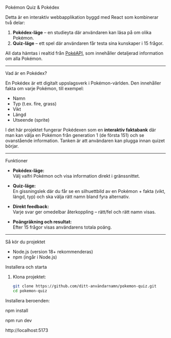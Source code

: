 Pokémon Quiz & Pokédex



Detta är en interaktiv webbapplikation byggd med React som kombinerar två delar:

1. **Pokédex-läge** – en studieyta där användaren kan läsa på om olika Pokémon.
2. **Quiz-läge** – ett spel där användaren får testa sina kunskaper i 15 frågor.

All data hämtas i realtid från [PokéAPI](https://pokeapi.co/), som innehåller detaljerad information om alla Pokémon.

---

Vad är en Pokédex?

En Pokédex är ett digitalt uppslagsverk i Pokémon-världen. Den innehåller fakta om varje Pokémon, till exempel:

- Namn
- Typ (t.ex. fire, grass)
- Vikt
- Längd
- Utseende (sprite)

I det här projektet fungerar Pokédexen som en **interaktiv faktabank** där man kan välja en Pokémon från generation 1 (de första 151) och se ovanstående information. Tanken är att användaren kan plugga innan quizet börjar.

---

Funktioner

- **Pokédex-läge:**  
  Välj valfri Pokémon och visa information direkt i gränssnittet.
  
- **Quiz-läge:**  
  En gissningslek där du får se en silhuettbild av en Pokémon + fakta (vikt, längd, typ) och ska välja rätt namn bland fyra alternativ.

- **Direkt feedback:**  
  Varje svar ger omedelbar återkoppling – rätt/fel och rätt namn visas.

- **Poängräkning och resultat:**  
  Efter 15 frågor visas användarens totala poäng.

---

Så kör du projektet


- Node.js (version 18+ rekommenderas)
- npm (ingår i Node.js)

Installera och starta

1. Klona projektet:
   ```bash
   git clone https://github.com/ditt-användarnamn/pokemon-quiz.git
   cd pokemon-quiz
Installera beroenden:


npm install

npm run dev

http://localhost:5173